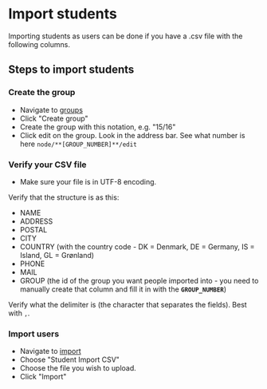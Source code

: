 # Import students

Importing students as users can be done if you have a .csv file with the following columns.

## Steps to import students

### Create the group

- Navigate to [groups](https://elevforeningen.vih.dk/groups)
- Click "Create group"
- Create the group with this notation, e.g. "15/16"
- Click edit on the group. Look in the address bar. See what number is here `node/**[GROUP_NUMBER]**/edit`

### Verify your CSV file

- Make sure your file is in UTF-8 encoding.

Verify that the structure is as this:

- NAME
- ADDRESS
- POSTAL
- CITY
- COUNTRY (with the country code - DK = Denmark, DE = Germany, IS = Island, GL = Grønland)
- PHONE
- MAIL
- GROUP (the id of the group you want people imported into - you need to manually create that column and fill it in with the **`GROUP_NUMBER`**)

Verify what the delimiter is (the character that separates the fields). Best with `,`.

### Import users

- Navigate to [import](http://elevforeningen.vih.dk/import)
- Choose "Student Import CSV"
- Choose the file you wish to upload.
- Click "Import"

